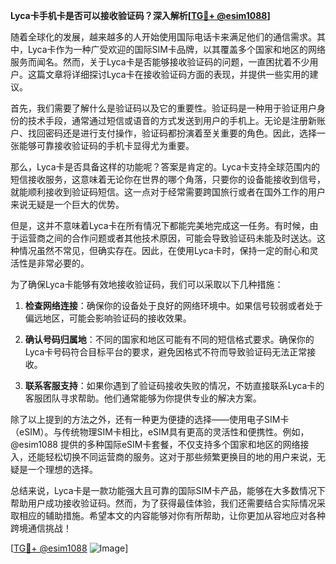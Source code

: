 **Lyca卡手机卡是否可以接收验证码？深入解析[[TG💪+ @esim1088](https://t.me/s/esim1088)]**

随着全球化的发展，越来越多的人开始使用国际电话卡来满足他们的通信需求。其中，Lyca卡作为一种广受欢迎的国际SIM卡品牌，以其覆盖多个国家和地区的网络服务而闻名。然而，关于Lyca卡是否能够接收验证码的问题，一直困扰着不少用户。这篇文章将详细探讨Lyca卡在接收验证码方面的表现，并提供一些实用的建议。

首先，我们需要了解什么是验证码以及它的重要性。验证码是一种用于验证用户身份的技术手段，通常通过短信或语音的方式发送到用户的手机上。无论是注册新账户、找回密码还是进行支付操作，验证码都扮演着至关重要的角色。因此，选择一张能够可靠接收验证码的手机卡显得尤为重要。

那么，Lyca卡是否具备这样的功能呢？答案是肯定的。Lyca卡支持全球范围内的短信接收服务，这意味着无论你在世界的哪个角落，只要你的设备能接收到信号，就能顺利接收到验证码短信。这一点对于经常需要跨国旅行或者在国外工作的用户来说无疑是一个巨大的优势。

但是，这并不意味着Lyca卡在所有情况下都能完美地完成这一任务。有时候，由于运营商之间的合作问题或者其他技术原因，可能会导致验证码未能及时送达。这种情况虽然不常见，但确实存在。因此，在使用Lyca卡时，保持一定的耐心和灵活性是非常必要的。

为了确保Lyca卡能够有效地接收验证码，我们可以采取以下几种措施：

1. **检查网络连接**：确保你的设备处于良好的网络环境中。如果信号较弱或者处于偏远地区，可能会影响验证码的接收效果。
   
2. **确认号码归属地**：不同的国家和地区可能有不同的短信格式要求。确保你的Lyca卡号码符合目标平台的要求，避免因格式不符而导致验证码无法正常接收。

3. **联系客服支持**：如果你遇到了验证码接收失败的情况，不妨直接联系Lyca卡的客服团队寻求帮助。他们通常能够为你提供专业的解决方案。

除了以上提到的方法之外，还有一种更为便捷的选择——使用电子SIM卡（eSIM）。与传统物理SIM卡相比，eSIM具有更高的灵活性和便携性。例如，@esim1088 提供的多种国际eSIM卡套餐，不仅支持多个国家和地区的网络接入，还能轻松切换不同运营商的服务。这对于那些频繁更换目的地的用户来说，无疑是一个理想的选择。

总结来说，Lyca卡是一款功能强大且可靠的国际SIM卡产品，能够在大多数情况下帮助用户成功接收验证码。然而，为了获得最佳体验，我们还需要结合实际情况采取相应的辅助措施。希望本文的内容能够对你有所帮助，让你更加从容地应对各种跨境通信挑战！

[[TG💪+ @esim1088](https://t.me/s/esim1088) ![Image](https://i.postimg.cc/4NQfJmqS/Snipaste-2025-05-13-00-14-12.png)]